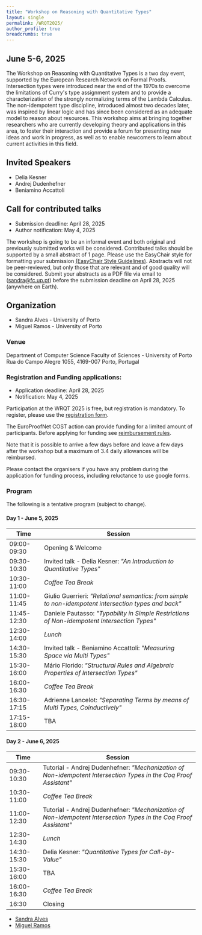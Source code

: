 ```yaml
---
title: "Workshop on Reasoning with Quantitative Types"
layout: single
permalink: /WRQT2025/
author_profile: true
breadcrumbs: true
---
```


## June 5-6, 2025
The Workshop on Reasoning with Quantitative Types is a two day event, supported by the European Research Network on Formal Proofs.  Intersection types were introduced near the end of the 1970s to overcome the limitations of Curry's type assignment system and to provide a characterization of the strongly normalizing terms of the Lambda Calculus. The non-idempotent type discipline, introduced almost two decades later, was inspired by linear logic and has since been considered as an adequate model to reason about resources. This workshop aims at bringing together researchers who are currently developing theory and applications in this area, to foster their interaction and provide a forum for presenting new ideas and work in progress, as well as to enable newcomers to learn about current activities in this field.

## Invited Speakers
- Delia Kesner 
- Andrej Dudenhefner
- Beniamino Accattoli

## Call for contributed talks
* Submission deadline: April 28, 2025
* Author notification:  May 4, 2025

The workshop is going to be an informal event and both original and previously submitted works will be considered.
Contributed talks should be supported by a small abstract of 1 page. Please use the EasyChair style for formatting your submission [(EasyChair Style Guidelines)](https://easychair.org/publications/for_authors). Abstracts will not be peer-reviewed, but only those that are relevant and of good quality will be considered. Submit your abstracts as a PDF file via email to (sandra@fc.up.pt) before the submission deadline on April 28, 2025 (anywhere on Earth).

## Organization
* Sandra Alves - University of Porto
* Miguel Ramos - University of Porto

### Venue
Department of Computer Science
Faculty of Sciences - University of Porto
Rua do Campo Alegre 1055, 
4169-007 Porto, Portugal


### Registration and Funding applications:
* Application deadline: April 28, 2025
* Notification:  May 4, 2025
  
Participation at the WRQT 2025 is free, but registration is mandatory. To register, please use the [registration form](https://docs.google.com/forms/d/e/1FAIpQLScsgv1wwGScshkAaPRPQFFX8ztxz5w1GGokRoVvSntObzawDA/viewform?usp=dialog).

The EuroProofNet COST action can provide funding for a limited amount of participants. Before applying for funding see [reimbursement rules](../reimbursement-rules). 

Note that it is possible to arrive a few days before and leave a few days after the workshop but a maximum of 3.4 daily allowances will be reimbursed.

Please contact the organisers if you have any problem during the application for funding process, including reluctance to use google forms.

### Program
The following is a tentative program (subject to change).

#### Day 1 - June 5, 2025

| Time        | Session |
| ----------- | ----------- |
| 09:00-09:30 | Opening & Welcome |
| 09:30-10:30 | Invited talk - Delia Kesner: _"An Introduction to Quantitative Types"_|
| 10:30-11:00 |  _Coffee Tea Break_ |
| 11:00-11:45 | Giulio Guerrieri: _"Relational semantics: from simple to non-idempotent intersection types and back"_ |
| 11:45-12:30 | Daniele Pautasso: _"Typability in Simple Restrictions of Non-idempotent Intersection Types"_|
| 12:30-14:00 | _Lunch_ |
| 14:30-15:30 | Invited talk - Beniamino Accattoli: _"Measuring Space via Multi Types"_|
| 15:30-16:00 | Mário Florido: _"Structural Rules and Algebraic Properties of Intersection Types"_|
| 16:00-16:30 | _Coffee Tea Break_ |
| 16:30-17:15 | Adrienne Lancelot: _"Separating Terms by means of Multi Types, Coinductively"_ |
| 17:15-18:00 | TBA
#### Day 2 - June 6, 2025 

| Time        | Session |
| ----------- | ----------- |
| 09:30-10:30 | Tutorial - Andrej Dudenhefner: _"Mechanization of Non-idempotent Intersection Types in the Coq Proof Assistant"_ |
| 10:30-11:00 |  _Coffee Tea Break_ |
| 11:00-12:30 | Tutorial - Andrej Dudenhefner: _"Mechanization of Non-idempotent Intersection Types in the Coq Proof Assistant"_ |
| 12:30-14:30 | _Lunch_ |
| 14:30-15:30 | Delia Kesner: _"Quantitative Types for Call-by-Value"_|  
| 15:30-16:00 | TBA |  
| 16:00-16:30 | _Coffee Tea Break_ |
| 16:30 | Closing |

* [Sandra Alves](https://www.dcc.fc.up.pt/~sandra/Home/Home.html)
* [Miguel Ramos](https://boilnkettle.github.io)
